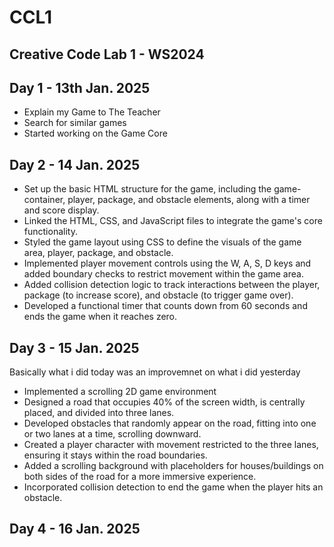 # CCL1
## Creative Code Lab 1 - WS2024

## Day 1 - 13th Jan. 2025

* Explain my Game to The Teacher
* Search for similar games
* Started working on the Game Core

## Day 2 - 14 Jan. 2025

* Set up the basic HTML structure for the game, including the game-container, player, package, and obstacle elements, along with a timer and score display.
* Linked the HTML, CSS, and JavaScript files to integrate the game's core functionality.
* Styled the game layout using CSS to define the visuals of the game area, player, package, and obstacle.
* Implemented player movement controls using the W, A, S, D keys and added boundary checks to restrict movement within the game area.
* Added collision detection logic to track interactions between the player, package (to increase score), and obstacle (to trigger game over).
* Developed a functional timer that counts down from 60 seconds and ends the game when it reaches zero.

## Day 3 - 15 Jan. 2025

Basically what i did today was an improvemnet on what i did yesterday
* Implemented a scrolling 2D game environment 
* Designed a road that occupies 40% of the screen width, is centrally placed, and divided into three lanes.
* Developed obstacles that randomly appear on the road, fitting into one or two lanes at a time, scrolling downward.
* Created a player character with movement restricted to the three lanes, ensuring it stays within the road boundaries.
* Added a scrolling background with placeholders for houses/buildings on both sides of the road for a more immersive experience.
* Incorporated collision detection to end the game when the player hits an obstacle.

## Day 4 - 16 Jan. 2025
